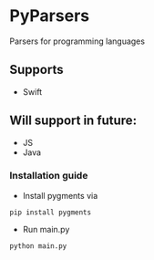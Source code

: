 # PyParsers
Parsers for programming languages

## Supports
* Swift

## Will support in future:
* JS
* Java

### Installation guide
* Install pygments via
```
pip install pygments
```
* Run main.py
```
python main.py
```